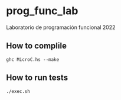 # prog_func_lab
Laboratorio de programación funcional 2022
## How to complile

```
ghc MicroC.hs --make
```

## How to run tests

```
./exec.sh
```

